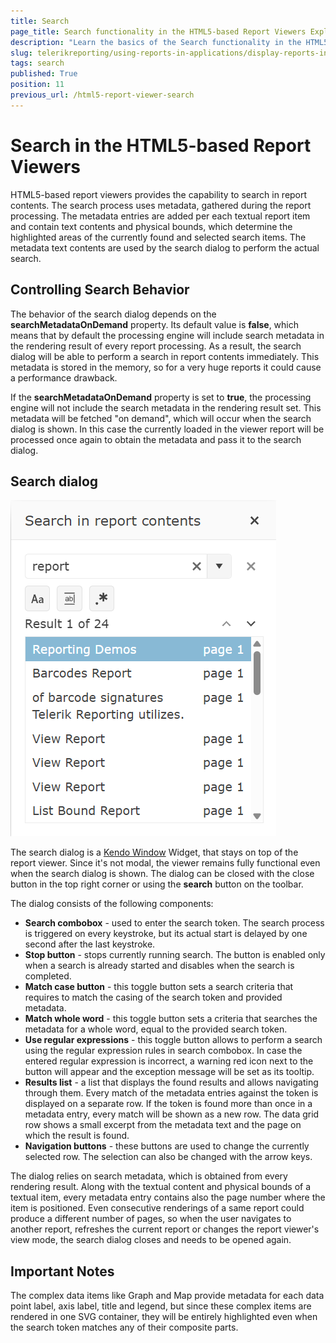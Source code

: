 ```yaml
---
title: Search
page_title: Search functionality in the HTML5-based Report Viewers Explained
description: "Learn the basics of the Search functionality in the HTML5-based Report Viewers in Telerik Reporting."
slug: telerikreporting/using-reports-in-applications/display-reports-in-applications/web-application/search
tags: search
published: True
position: 11
previous_url: /html5-report-viewer-search
---
```


# Search in the HTML5-based Report Viewers

HTML5-based report viewers provides the capability to search in report contents. The search process uses metadata, gathered during the report processing. The metadata entries are added per each textual report item and contain text contents and physical bounds, which determine the highlighted areas of the currently found and selected search items. The metadata text contents are used by the search dialog to perform the actual search.

## Controlling Search Behavior

The behavior of the search dialog depends on the __searchMetadataOnDemand__ property. Its default value is __false__, which means that by default the processing engine will include search metadata in the rendering result of every report processing. As a result, the search dialog will be able to perform a search in report contents immediately. This metadata is stored in the memory, so for a very huge reports it could cause a performance drawback.

If the __searchMetadataOnDemand__ property is set to __true__, the processing engine will not include the search metadata in the rendering result set. This metadata will be fetched "on demand", which will occur when the search dialog is shown. In this case the currently loaded in the viewer report will be processed once again to obtain the metadata and pass it to the search dialog.

## Search dialog

![The search dialog in the Html5 Report Viewer showing results found for the word 'report'](images/HTML5ReportViewer/html5-sass-viewer-search-window.png)

The search dialog is a [Kendo Window](https://demos.telerik.com/kendo-ui/window/index) Widget, that stays on top of the report viewer. Since it's not modal, the viewer remains fully functional even when the search dialog is shown. The dialog can be closed with the close button in the top right corner or using the __search__ button on the toolbar.

The dialog consists of the following components:

* __Search combobox__ - used to enter the search token. The search process is triggered on every keystroke, but its actual start is delayed by one second after the last keystroke.
* __Stop button__ - stops currently running search. The button is enabled only when a search is already started and disables when the search is completed.
* __Match case button__ - this toggle button sets a search criteria that requires to match the casing of the search token and provided metadata.
* __Match whole word__ - this toggle button sets a criteria that searches the metadata for a whole word, equal to the provided search token.
* __Use regular expressions__ - this toggle button allows to perform a search using the regular expression rules in search combobox. In case the entered regular expression is incorrect, a warning red icon next to the button will appear and the exception message will be set as its tooltip.
* __Results list__ - a list that displays the found results and allows navigating through them. Every match of the metadata entries against the token is displayed on a separate row. If the token is found more than once in a metadata entry, every match will be shown as a new row. The data grid row shows a small excerpt from the metadata text and the page on which the result is found.
* __Navigation buttons__ - these buttons are used to change the currently selected row. The selection can also be changed with the arrow keys.

The dialog relies on search metadata, which is obtained from every rendering result. Along with the textual content and physical bounds of a textual item, every metadata entry contains also the page number where the item is positioned. Even consecutive renderings of a same report could produce a different number of pages, so when the user navigates to another report, refreshes the current report or changes the report viewer's view mode, the search dialog closes and needs to be opened again.

## Important Notes

The complex data items like Graph and Map provide metadata for each data point label, axis label, title and legend, but since these complex items are rendered in one SVG container, they will be entirely highlighted even when the search token matches any of their composite parts.
